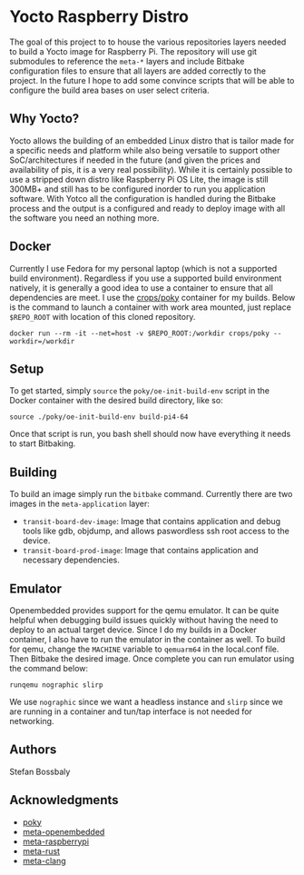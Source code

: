 # Yocto Raspberry Distro

The goal of this project to to house the various repositories layers needed to build a Yocto image for Raspberry Pi.
The repository will use git submodules to reference the `meta-*` layers and include Bitbake configuration files to ensure
that all layers are added correctly to the project. In the future I hope to add some convince scripts that will be able
to configure the build area bases on user select criteria.

## Why Yocto?

Yocto allows the building of an embedded Linux distro that is tailor made for a specific needs and platform while also being versatile
to support other SoC/architectures if needed in the future (and given the prices and availability of pis, it is a very real possibility).
While it is certainly possible to use a stripped down distro like Raspberry Pi OS Lite, the image is still 300MB+ and still has to be
configured inorder to run you application software. With Yotco all the configuration is handled during the Bitbake process and the
output is a configured and ready to deploy image with all the software you need an nothing more.

## Docker

Currently I use Fedora for my personal laptop (which is not a supported build environment). Regardless if you use a supported
build environment natively, it is generally a good idea to use a container to ensure that all dependencies are meet. I use
the [crops/poky](https://github.com/crops/poky-container) container for my builds. Below is the command to launch a container
with work area mounted, just replace `$REPO_ROOT` with location of this cloned repository.

```
docker run --rm -it --net=host -v $REPO_ROOT:/workdir crops/poky --workdir=/workdir
```

## Setup

To get started, simply `source` the `poky/oe-init-build-env` script in the Docker container with the desired build directory, like so:

```
source ./poky/oe-init-build-env build-pi4-64
```

Once that script is run, you bash shell should now have everything it needs to start Bitbaking.

## Building

To build an image simply run the `bitbake` command. Currently there are two images in the `meta-application` layer:
* `transit-board-dev-image`: Image that contains application and debug tools like gdb, objdump, and allows paswordless ssh
root access to the device.
* `transit-board-prod-image`: Image that contains application and necessary dependencies.

## Emulator

Openembedded provides support for the qemu emulator. It can be quite helpful when debugging build issues quickly without having
the need to deploy to an actual target device. Since I do my builds in a Docker container, I also have to run the emulator in the
container as well. To build for qemu, change the `MACHINE` variable to `qemuarm64` in the local.conf file. Then Bitbake the desired
image. Once complete you can run emulator using the command below:

```
runqemu nographic slirp
```

We use `nographic` since we want a headless instance and `slirp` since we are running in a container and tun/tap interface is not needed
for networking.

## Authors

Stefan Bossbaly

## Acknowledgments

- [poky](https://git.yoctoproject.org/poky) 
- [meta-openembedded](https://git.openembedded.org/meta-openembedded) 
- [meta-raspberrypi](https://git.yoctoproject.org/meta-raspberrypi)
- [meta-rust](https://github.com/meta-rust/meta-rust)
- [meta-clang](https://github.com/kraj/meta-clang)

